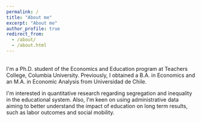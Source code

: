 ```yaml
---
permalink: /
title: "About me"
excerpt: "About me"
author_profile: true
redirect_from: 
  - /about/
  - /about.html
---
```


<br>
I'm a Ph.D. student of the Economics and Education program at Teachers College, Columbia University. Previously, I obtained a B.A. in Economics and an M.A. in Economic Analysis from Universidad de Chile.

I'm interested in quantitative research regarding segregation and inequality in the educational system. Also, I'm keen on using administrative data aiming to better understand the impact of education on long term results, such as labor outcomes and social mobility.

